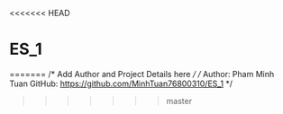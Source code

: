 <<<<<<< HEAD
# ES_1
=======
/* Add Author and Project Details here */
/*
Author: Pham Minh Tuan
GitHub: https://github.com/MinhTuan76800310/ES_1
*/
>>>>>>> master
